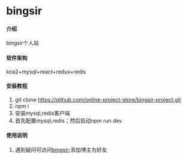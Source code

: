 # bingsir

#### 介绍
bingsir个人站

#### 软件架构
koa2+mysql+react+redux+redis


#### 安装教程

1.  git clone https://github.com/online-project-store/bingsir-project.git
2.  npm i
3.  安装mysql,redis客户端
4.  首先配置mysql,redis；然后启动npm run dev

#### 使用说明
1.  遇到疑问可访问[bingsir](http://www.vip.bingsir.com);添加博主为好友
